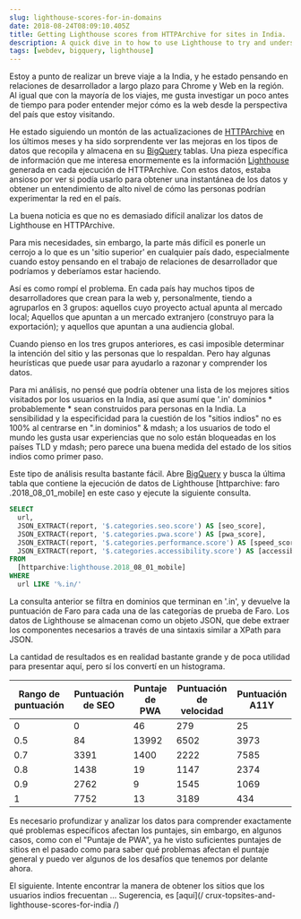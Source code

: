 ```yaml
---
slug: lighthouse-scores-for-in-domains
date: 2018-08-24T08:09:10.405Z
title: Getting Lighthouse scores from HTTPArchive for sites in India.
description: A quick dive in to how to use Lighthouse to try and understand how users in a country might experience the web.
tags: [webdev, bigquery, lighthouse]
---
```



Estoy a punto de realizar un breve viaje a la India, y he estado pensando en relaciones de desarrollador a largo plazo para Chrome y Web en la región. Al igual que con la mayoría de los viajes, me gusta investigar un poco antes de tiempo para poder entender mejor cómo es la web desde la perspectiva del país que estoy visitando.

He estado siguiendo un montón de las actualizaciones de [HTTPArchive](https://httparchive.org/) en los últimos meses y ha sido sorprendente ver las mejoras en los tipos de datos que recopila y almacena en su [ BigQuery](https://github.com/HTTPArchive/legacy.httparchive.org/blob/master/docs/bigquery-gettingstarted.md) tablas. Una pieza específica de información que me interesa enormemente es la información [Lighthouse](https://developers.google.com/web/tools/lighthouse/) generada en cada ejecución de HTTPArchive. Con estos datos, estaba ansioso por ver si podía usarlo para obtener una instantánea de los datos y obtener un entendimiento de alto nivel de cómo las personas podrían experimentar la red en el país.

La buena noticia es que no es demasiado difícil analizar los datos de Lighthouse en HTTPArchive.

Para mis necesidades, sin embargo, la parte más difícil es ponerle un cerrojo a lo que es un 'sitio superior' en cualquier país dado, especialmente cuando estoy pensando en el trabajo de relaciones de desarrollador que podríamos y deberíamos estar haciendo.

Así es como rompí el problema. En cada país hay muchos tipos de desarrolladores que crean para la web y, personalmente, tiendo a agruparlos en 3 grupos: aquellos cuyo proyecto actual apunta al mercado local; Aquellos que apuntan a un mercado extranjero (construyo para la exportación); y aquellos que apuntan a una audiencia global.

Cuando pienso en los tres grupos anteriores, es casi imposible determinar la intención del sitio y las personas que lo respaldan. Pero hay algunas heurísticas que puede usar para ayudarlo a razonar y comprender los datos.

Para mi análisis, no pensé que podría obtener una lista de los mejores sitios visitados por los usuarios en la India, así que asumí que '.in' dominios * probablemente * sean construidos para personas en la India. La sensibilidad y la especificidad para la cuestión de los "sitios indios" no es 100% al centrarse en ".in dominios" & mdash; a los usuarios de todo el mundo les gusta usar experiencias que no solo están bloqueadas en los países TLD y mdash; pero parece una buena medida del estado de los sitios indios como primer paso.

Este tipo de análisis resulta bastante fácil. Abre [BigQuery](https://github.com/HTTPArchive/legacy.httparchive.org/blob/master/docs/bigquery-gettingstarted.md) y busca la última tabla que contiene la ejecución de datos de Lighthouse [httparchive: faro .2018_08_01_mobile] en este caso y ejecute la siguiente consulta.


```sql
SELECT
  url,
  JSON_EXTRACT(report, '$.categories.seo.score') AS [seo_score],
  JSON_EXTRACT(report, '$.categories.pwa.score') AS [pwa_score],
  JSON_EXTRACT(report, '$.categories.performance.score') AS [speed_score],
  JSON_EXTRACT(report, '$.categories.accessibility.score') AS [accessibility_score]
FROM
  [httparchive:lighthouse.2018_08_01_mobile]
WHERE
  url LIKE '%.in/'
```


La consulta anterior se filtra en dominios que terminan en '.in', y devuelve la puntuación de Faro para cada una de las categorías de prueba de Faro. Los datos de Lighthouse se almacenan como un objeto JSON, que debe extraer los componentes necesarios a través de una sintaxis similar a XPath para JSON.

La cantidad de resultados es en realidad bastante grande y de poca utilidad para presentar aquí, pero sí los convertí en un histograma.

<table><thead><th> Rango de puntuación </th><th> Puntuación de SEO </th><th> Puntaje de PWA </th><th> Puntuación de velocidad </th><th> Puntuación A11Y </th></thead><tbody><tr><td> 0 </td><td> 0 </td><td> 46 </td><td> 279 </td><td> 25 </td></tr><tr><td> 0.5 </td><td> 84 </td><td> 13992 </td><td> 6502 </td><td> 3973 </td></tr><tr><td> 0.7 </td><td> 3391 </td><td> 1400 </td><td> 2222 </td><td> 7585 </td></tr><tr><td> 0.8 </td><td> 1438 </td><td> 19 </td><td> 1147 </td><td> 2374 </td></tr><tr><td> 0.9 </td><td> 2762 </td><td> 9 </td><td> 1545 </td><td> 1069 </td></tr><tr><td> 1 </td><td> 7752 </td><td> 13 </td><td> 3189 </td><td> 434 </td></tr></tbody></table>

Es necesario profundizar y analizar los datos para comprender exactamente qué problemas específicos afectan los puntajes, sin embargo, en algunos casos, como con el "Puntaje de PWA", ya he visto suficientes puntajes de sitios en el pasado como para saber qué problemas afectan el puntaje general y puedo ver algunos de los desafíos que tenemos por delante ahora.

El siguiente. Intente encontrar la manera de obtener los sitios que los usuarios indios frecuentan ... Sugerencia, es [aquí](/ crux-topsites-and-lighthouse-scores-for-india /)
